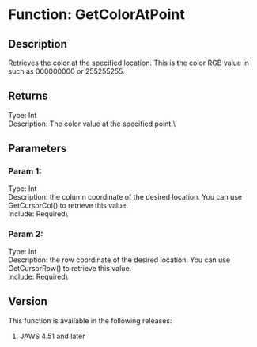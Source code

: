 # Function: GetColorAtPoint

## Description

Retrieves the color at the specified location. This is the color RGB
value in such as 000000000 or 255255255.

## Returns

Type: Int\
Description: The color value at the specified point.\

## Parameters

### Param 1:

Type: Int\
Description: the column coordinate of the desired location. You can use
GetCursorCol() to retrieve this value.\
Include: Required\

### Param 2:

Type: Int\
Description: the row coordinate of the desired location. You can use
GetCursorRow() to retrieve this value.\
Include: Required\

## Version

This function is available in the following releases:

1.  JAWS 4.51 and later
